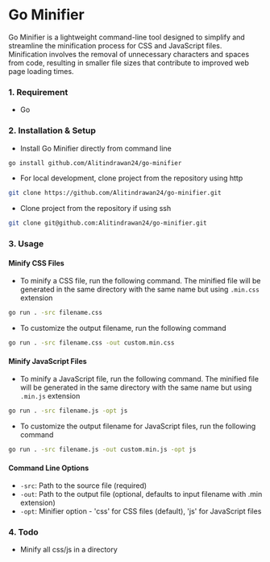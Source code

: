 # Go Minifier

Go Minifier is a lightweight command-line tool designed to simplify and streamline the minification process for CSS and JavaScript files. Minification involves the removal of unnecessary characters and spaces from code, resulting in smaller file sizes that contribute to improved web page loading times.

### 1. Requirement
- Go

### 2. Installation & Setup

- Install Go Minifier directly from command line
```bash
go install github.com/Alitindrawan24/go-minifier
```

- For local development, clone project from the repository using http
```bash
git clone https://github.com/Alitindrawan24/go-minifier.git
```

- Clone project from the repository if using ssh

```bash
git clone git@github.com:Alitindrawan24/go-minifier.git
```

### 3. Usage

#### Minify CSS Files
- To minify a CSS file, run the following command. The minified file will be generated in the same directory with the same name but using `.min.css` extension

```bash
go run . -src filename.css
```

- To customize the output filename, run the following command

```bash
go run . -src filename.css -out custom.min.css
```

#### Minify JavaScript Files
- To minify a JavaScript file, run the following command. The minified file will be generated in the same directory with the same name but using `.min.js` extension

```bash
go run . -src filename.js -opt js
```

- To customize the output filename for JavaScript files, run the following command

```bash
go run . -src filename.js -out custom.min.js -opt js
```

#### Command Line Options
- `-src`: Path to the source file (required)
- `-out`: Path to the output file (optional, defaults to input filename with .min extension)
- `-opt`: Minifier option - 'css' for CSS files (default), 'js' for JavaScript files

### 4. Todo
- Minify all css/js in a directory
